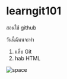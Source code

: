 # learngit101
สอนใช้ github

วันนี้ฉันนจะทำ
1. แล็บ Git
2. hab HTML


![space]([https://pin.it/4ehWOAN](https://img.freepik.com/free-vector/cute-astronaut-peace-moon-with-rocket-cartoon-vector-icon-illustration-science-technology-icon_138676-5030.jpg?w=2000)https://img.freepik.com/free-vector/cute-astronaut-peace-moon-with-rocket-cartoon-vector-icon-illustration-science-technology-icon_138676-5030.jpg?w=2000)
